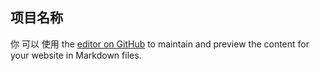 ## 项目名称
你 可以 使用 the [editor on GitHub](https://github.com/yangfendou2/test/edit/master/README.md) to maintain and preview the content for your website in Markdown files.

 
